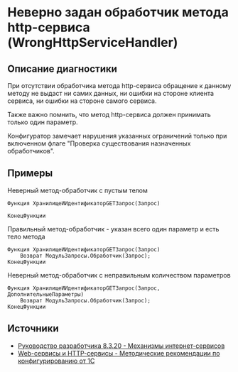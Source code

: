 # Неверно задан обработчик метода http-сервиса (WrongHttpServiceHandler)

<!-- Блоки выше заполняются автоматически, не трогать -->
## Описание диагностики
<!-- Описание диагностики заполняется вручную. Необходимо понятным языком описать смысл и схему работу -->
При отсутствии обработчика метода http-сервиса обращение к данному методу не выдаст ни самих данных, ни ошибки на стороне клиента сервиса, ни ошибки на стороне самого сервиса.

Также важно помнить, что метод http-сервиса должен принимать только один параметр.

Конфигуратор замечает нарушения указанных ограничений только при включенном флаге "Проверка существования назначенных обработчиков".

## Примеры
<!-- В данном разделе приводятся примеры, на которые диагностика срабатывает, а также можно привести пример, как можно исправить ситуацию -->
Неверный метод-обработчик с пустым телом
```bsl
Функция ХранилищеИИдентификаторGETЗапрос(Запрос)

КонецФункции
```

Правильный метод-обработчик - указан всего один параметр и есть тело метода
```bsl
Функция ХранилищеИИдентификаторGETЗапрос(Запрос)
	Возврат МодульЗапросы.Обработчик(Запрос);
КонецФункции
```

Неверный метод-обработчик с неправильным количеством параметров
```bsl
Функция ХранилищеИИдентификаторGETЗапрос(Запрос, ДополнительныеПараметры)
	Возврат МодульЗапросы.Обработчик(Запрос);
КонецФункции
```

## Источники
<!-- Необходимо указывать ссылки на все источники, из которых почерпнута информация для создания диагностики -->
<!-- Примеры источников

* Источник: [Стандарт: Тексты модулей](https://its.1c.ru/db/v8std#content:456:hdoc)
* Полезная информация: [Отказ от использования модальных окон](https://its.1c.ru/db/metod8dev#content:5272:hdoc)
* Источник: [Cognitive complexity, ver. 1.4](https://www.sonarsource.com/docs/CognitiveComplexity.pdf) -->
* [Руководство разработчика 8.3.20 - Механизмы интернет-сервисов](https://its.1c.ru/db/v8320doc#bookmark:dev:TI000000783)
* [Web-сервисы и HTTP-сервисы - Методические рекомендации по конфигурированию от 1С](https://its.1c.ru/db/metod8dev/browse/13/-1/1989/2565/2567/2590)
